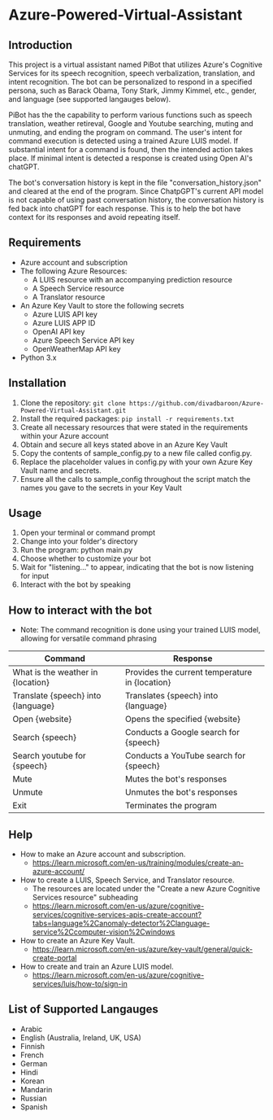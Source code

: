 # Azure-Powered-Virtual-Assistant 

## Introduction
This project is a virtual assistant named PiBot that utilizes Azure's Cognitive Services for its speech recognition, speech verbalization, translation, and intent recognition. The bot can be personalized to respond in a specified persona, such as Barack Obama, Tony Stark, Jimmy Kimmel, etc., gender, and language (see supported langauges below).

PiBot has the the capability to perform various functions such as speech translation, weather retireval, Google and Youtube searching, muting and unmuting, and ending the program on command. The user's intent for command execution is detected using a trained Azure LUIS model. If substantial intent for a command is found, then the intended action takes place. If minimal intent is detected a response is created using Open AI's chatGPT. 

The bot's conversation history is kept in the file "conversation_history.json" and cleared at the end of the program. Since ChatpGPT's current API model is not capable of using past conversation history, the conversation history is fed back into chatGPT for each response. This is to help the bot have context for its responses and avoid repeating itself.

## Requirements
- Azure account and subscription
- The following Azure Resources:
  - A LUIS resource with an accompanying prediction resource
  - A Speech Service resource
  - A Translator resource
- An Azure Key Vault to store the following secrets
  - Azure LUIS API key
  - Azure LUIS APP ID
  - OpenAI API key
  - Azure Speech Service API key
  - OpenWeatherMap API key
- Python 3.x

## Installation
1. Clone the repository: `git clone https://github.com/divadbaroon/Azure-Powered-Virtual-Assistant.git`
2. Install the required packages: `pip install -r requirements.txt`
3. Create all necessary resources that were stated in the requirements within your Azure account
4. Obtain and secure all keys stated above in an Azure Key Vault
5. Copy the contents of sample_config.py to a new file called config.py.
6. Replace the placeholder values in config.py with your own Azure Key Vault name and secrets.
7. Ensure all the calls to sample_config throughout the script match the names you gave to the secrets in your Key Vault

## Usage
1. Open your terminal or command prompt
2. Change into your folder's directory
3. Run the program: python main.py
4. Choose whether to customize your bot
5. Wait for "listening..." to appear, indicating that the bot is now listening for input
6. Interact with the bot by speaking

## How to interact with the bot
- Note: The command recognition is done using your trained LUIS model, allowing for versatile command phrasing

| Command | Response |
| ------- | -------- |
| What is the weather in {location} | Provides the current temperature in {location} |
| Translate {speech} into {language} | Translates {speech} into {language} |
| Open {website} | Opens the specified {website} |
| Search {speech} | Conducts a Google search for {speech} |
| Search youtube for {speech} | Conducts a YouTube search for {speech} |
| Mute | Mutes the bot's responses |
| Unmute | Unmutes the bot's responses |
| Exit | Terminates the program |

## Help
 - How to make an Azure account and subscription.
   - https://learn.microsoft.com/en-us/training/modules/create-an-azure-account/
 - How to create a LUIS, Speech Service, and Translator resource.
   - The resources are located under the "Create a new Azure Cognitive Services resource" subheading 
   - https://learn.microsoft.com/en-us/azure/cognitive-services/cognitive-services-apis-create-account?tabs=language%2Canomaly-detector%2Clanguage-service%2Ccomputer-vision%2Cwindows 
 - How to create an Azure Key Vault.
   - https://learn.microsoft.com/en-us/azure/key-vault/general/quick-create-portal
 - How to create and train an Azure LUIS model.
   - https://learn.microsoft.com/en-us/azure/cognitive-services/luis/how-to/sign-in
  
 ## List of Supported Langauges
  - Arabic
  - English (Australia, Ireland, UK, USA)
  - Finnish
  - French
  - German
  - Hindi
  - Korean
  - Mandarin
  - Russian
  - Spanish
